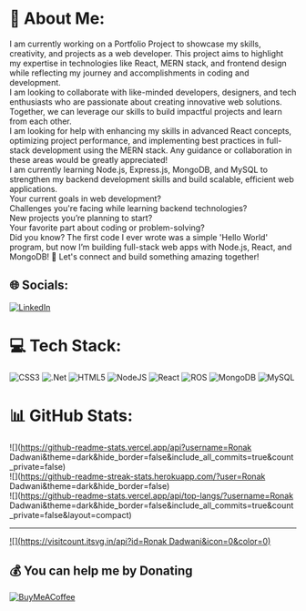 # 💫 About Me:
I am currently working on a Portfolio Project to showcase my skills, creativity, and projects as a web developer. This project aims to highlight my expertise in technologies like React, MERN stack, and frontend design while reflecting my journey and accomplishments in coding and development.<br>I am looking to collaborate with like-minded developers, designers, and tech enthusiasts who are passionate about creating innovative web solutions. Together, we can leverage our skills to build impactful projects and learn from each other.<br>I am looking for help with enhancing my skills in advanced React concepts, optimizing project performance, and implementing best practices in full-stack development using the MERN stack. Any guidance or collaboration in these areas would be greatly appreciated!<br>I am currently learning Node.js, Express.js, MongoDB, and MySQL to strengthen my backend development skills and build scalable, efficient web applications.<br>Your current goals in web development?<br>Challenges you're facing while learning backend technologies?<br>New projects you’re planning to start?<br>Your favorite part about coding or problem-solving?<br>Did you know? The first code I ever wrote was a simple 'Hello World' program, but now I’m building full-stack web apps with Node.js, React, and MongoDB! 🚀 Let's connect and build something amazing together!


## 🌐 Socials:
[![LinkedIn](https://img.shields.io/badge/LinkedIn-%230077B5.svg?logo=linkedin&logoColor=white)](https://linkedin.com/in/https://www.linkedin.com/in/ronakdadwani/) 

# 💻 Tech Stack:
![CSS3](https://img.shields.io/badge/css3-%231572B6.svg?style=for-the-badge&logo=css3&logoColor=white) ![.Net](https://img.shields.io/badge/.NET-5C2D91?style=for-the-badge&logo=.net&logoColor=white) ![HTML5](https://img.shields.io/badge/html5-%23E34F26.svg?style=for-the-badge&logo=html5&logoColor=white) ![NodeJS](https://img.shields.io/badge/node.js-6DA55F?style=for-the-badge&logo=node.js&logoColor=white) ![React](https://img.shields.io/badge/react-%2320232a.svg?style=for-the-badge&logo=react&logoColor=%2361DAFB) ![ROS](https://img.shields.io/badge/ros-%230A0FF9.svg?style=for-the-badge&logo=ros&logoColor=white) ![MongoDB](https://img.shields.io/badge/MongoDB-%234ea94b.svg?style=for-the-badge&logo=mongodb&logoColor=white) ![MySQL](https://img.shields.io/badge/mysql-4479A1.svg?style=for-the-badge&logo=mysql&logoColor=white)
# 📊 GitHub Stats:
![](https://github-readme-stats.vercel.app/api?username=Ronak Dadwani&theme=dark&hide_border=false&include_all_commits=true&count_private=false)<br/>
![](https://github-readme-streak-stats.herokuapp.com/?user=Ronak Dadwani&theme=dark&hide_border=false)<br/>
![](https://github-readme-stats.vercel.app/api/top-langs/?username=Ronak Dadwani&theme=dark&hide_border=false&include_all_commits=true&count_private=false&layout=compact)

---
[![](https://visitcount.itsvg.in/api?id=Ronak Dadwani&icon=0&color=0)](https://visitcount.itsvg.in)

  ## 💰 You can help me by Donating
  [![BuyMeACoffee](https://img.shields.io/badge/Buy%20Me%20a%20Coffee-ffdd00?style=for-the-badge&logo=buy-me-a-coffee&logoColor=black)](https://buymeacoffee.com/@CodeWithRonak) 

  
<!-- Proudly created with GPRM ( https://gprm.itsvg.in ) -->
